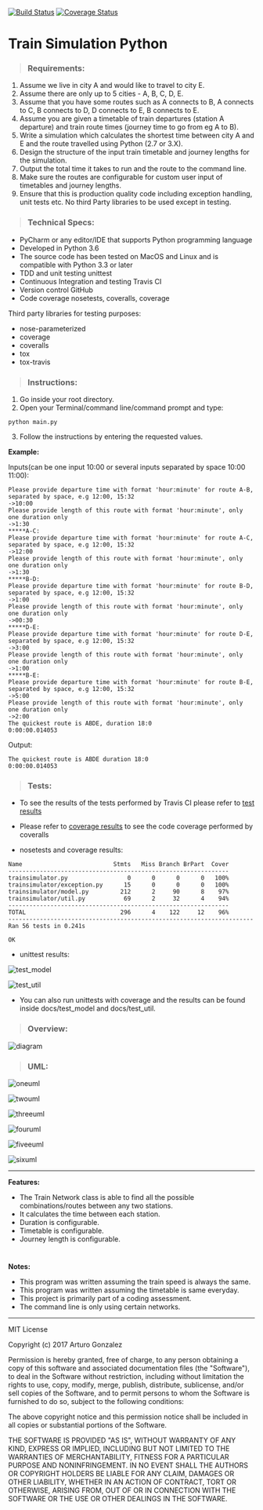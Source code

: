 [![Build Status](https://travis-ci.org/arturosolutions/trainsimulator.svg?branch=master)](https://travis-ci.org/arturosolutions/trainsimulator)
[![Coverage Status](https://coveralls.io/repos/github/arturosolutions/trainsimulator/badge.svg?branch=master)](https://coveralls.io/github/arturosolutions/trainsimulator?branch=master)
# Train Simulation Python #

> ### Requirements:
1. Assume we live in city A and would like to travel to city E.
2. Assume there are only up to 5 cities - A, B, C, D, E.
3. Assume that you have some routes such as A connects to B, A connects to C, B connects to D, D connects to E, B connects to E.
4. Assume you are given a timetable of train departures (station A departure) and train route times (journey time to go from eg A to B).
5. Write a simulation which calculates the shortest time between city A and E and the route travelled using Python (2.7 or 3.X).
6. Design the structure of the input train timetable and journey lengths for the simulation.
7. Output the total time it takes to run and the route to the command line.
8. Make sure the routes are configurable for custom user input of timetables and journey lengths.
9. Ensure that this is production quality code including exception handling, unit tests etc. No third Party libraries to be used except in testing.

> ### Technical Specs:

- PyCharm or any editor/IDE that supports Python programming language
- Developed in Python 3.6
- The source code has been tested on MacOS and Linux and is compatible with Python 3.3 or later
- TDD and unit testing unittest
- Continuous Integration and testing Travis CI
- Version control GitHub
- Code coverage nosetests, coveralls, coverage

Third party libraries for testing purposes:

* nose-parameterized
* coverage
* coveralls
* tox
* tox-travis

> ### Instructions:

1. Go inside your root directory.
2. Open your Terminal/command line/command prompt and type:
```commandline
python main.py
```
3. Follow the instructions by entering the requested values.

**Example:**

Inputs(can be one input 10:00 or several inputs separated by space 10:00 11:00):

```commandline
Please provide departure time with format 'hour:minute' for route A-B, separated by space, e.g 12:00, 15:32
->10:00
Please provide length of this route with format 'hour:minute', only one duration only
->1:30
*****A-C:
Please provide departure time with format 'hour:minute' for route A-C, separated by space, e.g 12:00, 15:32
->12:00
Please provide length of this route with format 'hour:minute', only one duration only
->1:30
*****B-D:
Please provide departure time with format 'hour:minute' for route B-D, separated by space, e.g 12:00, 15:32
->1:00
Please provide length of this route with format 'hour:minute', only one duration only
->00:30
*****D-E:
Please provide departure time with format 'hour:minute' for route D-E, separated by space, e.g 12:00, 15:32
->3:00
Please provide length of this route with format 'hour:minute', only one duration only
->1:00
*****B-E:
Please provide departure time with format 'hour:minute' for route B-E, separated by space, e.g 12:00, 15:32
->5:00
Please provide length of this route with format 'hour:minute', only one duration only
->2:00
The quickest route is ABDE, duration 18:0
0:00:00.014053
```

Output:
```commandline
The quickest route is ABDE duration 18:0
0:00:00.014053
```

> ### Tests:

* To see the results of the tests performed by Travis CI please refer to [test results](https://travis-ci.org/arturosolutions/trainsimulator)

* Please refer to [coverage results](https://coveralls.io/github/arturosolutions/trainsimulator?branch=master) to see the code coverage performed by coveralls

* nosetests and coverage results:
```commandline
Name                          Stmts   Miss Branch BrPart  Cover
---------------------------------------------------------------
trainsimulator.py                 0      0      0      0   100%
trainsimulator/exception.py      15      0      0      0   100%
trainsimulator/model.py         212      2     90      8    97%
trainsimulator/util.py           69      2     32      4    94%
---------------------------------------------------------------
TOTAL                           296      4    122     12    96%
----------------------------------------------------------------------
Ran 56 tests in 0.241s

OK
```
* unittest results:

![test_model](https://github.com/arturosolutions/trainsimulator/blob/master/docs/images/test_model.png)

![test_util](https://github.com/arturosolutions/trainsimulator/blob/master/docs/images/test_util.png)

* You can also run unittests with coverage and the results can be found inside docs/test_model and docs/test_util.

> ### Overview:

![diagram](https://github.com/arturosolutions/trainsimulator/blob/master/docs/images/diagram.png)

> ### UML:

![oneuml](https://github.com/arturosolutions/trainsimulator/blob/master/docs/uml/packages_trainsimulator.png)

![twouml](https://github.com/arturosolutions/trainsimulator/blob/master/docs/uml/classes_trainsimulator.png)

![threeuml](https://github.com/arturosolutions/trainsimulator/blob/master/docs/uml/packages_tests.png)

![fouruml](https://github.com/arturosolutions/trainsimulator/blob/master/docs/uml/classes_tests.png)

![fiveeuml](https://github.com/arturosolutions/trainsimulator/blob/master/docs/uml/classes_Model.png)

![sixuml](https://github.com/arturosolutions/trainsimulator/blob/master/docs/uml/classes_Exception.png)


----

**Features:**

- The Train Network class is able to find all the possible combinations/routes between any two stations.
- It calculates the time between each station.
- Duration is configurable.
- Timetable is configurable.
- Journey length is configurable.

#

**Notes:**

* This program was written assuming the train speed is always the same.
* This program was written assuming the timetable is same everyday.
* This project is primarily part of a coding assessment.
* The command line is only using certain networks.

----

MIT License

Copyright (c) 2017 Arturo Gonzalez

Permission is hereby granted, free of charge, to any person obtaining a copy
of this software and associated documentation files (the "Software"), to deal
in the Software without restriction, including without limitation the rights
to use, copy, modify, merge, publish, distribute, sublicense, and/or sell
copies of the Software, and to permit persons to whom the Software is
furnished to do so, subject to the following conditions:

The above copyright notice and this permission notice shall be included in all
copies or substantial portions of the Software.

THE SOFTWARE IS PROVIDED "AS IS", WITHOUT WARRANTY OF ANY KIND, EXPRESS OR
IMPLIED, INCLUDING BUT NOT LIMITED TO THE WARRANTIES OF MERCHANTABILITY,
FITNESS FOR A PARTICULAR PURPOSE AND NONINFRINGEMENT. IN NO EVENT SHALL THE
AUTHORS OR COPYRIGHT HOLDERS BE LIABLE FOR ANY CLAIM, DAMAGES OR OTHER
LIABILITY, WHETHER IN AN ACTION OF CONTRACT, TORT OR OTHERWISE, ARISING FROM,
OUT OF OR IN CONNECTION WITH THE SOFTWARE OR THE USE OR OTHER DEALINGS IN THE
SOFTWARE.